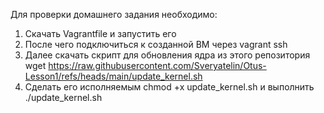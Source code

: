Для проверки домашнего задания необходимо:
1. Cкачать Vagrantfile и запустить его
2. После чего подключиться к созданной ВМ через vagrant ssh
3. Далее скачать скрипт для обновления ядра из этого репозитория wget https://raw.githubusercontent.com/Sveryatelin/Otus-Lesson1/refs/heads/main/update_kernel.sh
4. Сделать его исполняемым chmod +x update_kernel.sh и выполнить ./update_kernel.sh
